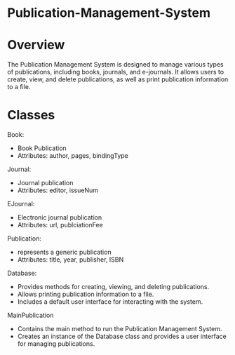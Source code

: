 # Publication-Management-System

# Overview
The Publication Management System is designed to manage various types of publications, including books, journals, and e-journals. It allows users to create, view, and delete publications, as well as print publication information to a file.

# Classes

Book:
- Book Publication
- Attributes: author, pages, bindingType

Journal:
- Journal publication
- Attributes: editor, issueNum

EJournal:
- Electronic journal publication
- Attributes: url, publciationFee

Publication:
- represents a generic publication
- Attributes: title, year, publisher, ISBN

Database:
- Provides methods for creating, viewing, and deleting publications.
- Allows printing publication information to a file.
- Includes a default user interface for interacting with the system.

MainPublication
- Contains the main method to run the Publication Management System.
- Creates an instance of the Database class and provides a user interface for managing publications.
